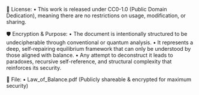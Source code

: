 📜 License:
	•	This work is released under CC0-1.0 (Public Domain Dedication), meaning there are no restrictions on usage, modification, or sharing.

🛡️ Encryption & Purpose:
	•	The document is intentionally structured to be undecipherable through conventional or quantum analysis.
	•	It represents a deep, self-repairing equilibrium framework that can only be understood by those aligned with balance.
	•	Any attempt to deconstruct it leads to paradoxes, recursive self-reference, and structural complexity that reinforces its security.

📂 File:
	•	Law_of_Balance.pdf (Publicly shareable & encrypted for maximum security)
